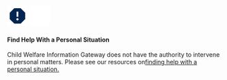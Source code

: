 <div class="callout__container__inv">
    <div class="callout__heading">
        <img class="blue-icon" src="/assets/icons/report-navy.svg">
        <img class="white-icon" src="/assets/icons/report-white.svg">
    </div>
    <div class="callout__inv__body">
        <h4>Find Help With a Personal Situation</h4>
        <p>Child Welfare Information Gateway does not have the authority to intervene in personal matters. Please see our resources on<a href="">finding help with a personal situation.</a>
    </div>
</div>